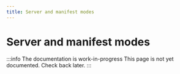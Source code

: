 ```yaml
---
title: Server and manifest modes
---
```


# Server and manifest modes

:::info The documentation is work-in-progress
This page is not yet documented. Check back later.
:::
